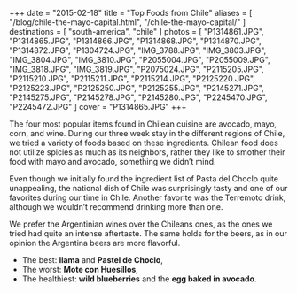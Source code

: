 +++
date    = "2015-02-18"
title   = "Top Foods from Chile"
aliases = [ "/blog/chile-the-mayo-capital.html", "/chile-the-mayo-capital/" ]
destinations = [ "south-america", "chile" ]
photos  = [
  "P1314861.JPG", "P1314865.JPG", "P1314866.JPG", "P1314868.JPG", "P1314870.JPG",
  "P1314872.JPG", "P1304724.JPG", "IMG_3788.JPG", "IMG_3803.JPG", "IMG_3804.JPG",
  "IMG_3810.JPG", "P2055004.JPG", "P2055009.JPG", "IMG_3818.JPG", "IMG_3819.JPG",
  "P2075024.JPG", "P2115205.JPG", "P2115210.JPG", "P2115211.JPG", "P2115214.JPG",
  "P2125220.JPG", "P2125223.JPG", "P2125250.JPG", "P2125255.JPG", "P2145271.JPG",
  "P2145275.JPG", "P2145278.JPG", "P2145280.JPG", "P2245470.JPG", "P2245472.JPG"
]
cover = "P1314865.JPG"
+++

The four most popular items found in Chilean cuisine are avocado, mayo, corn, and wine. During our three week stay in the different regions of Chile, we tried a variety of foods based on these ingredients. Chilean food does not utilize spicies as much as its neighbors, rather they like to smother their food with mayo and avocado, something we didn’t mind.
<!--more-->
Even though we initially found the ingredient list of Pasta del Choclo quite unappealing, the national dish of Chile was surprisingly tasty and one of our favorites during our time in Chile. Another favorite was the Terremoto drink, although we wouldn’t recommend drinking more than one.

We prefer the Argentinian wines over the Chileans ones, as the ones we tried had quite an intense aftertaste. The same holds for the beers, as in our opinion the Argentina beers are more flavorful.

* The best: **llama** and **Pastel de Choclo**,
* The worst: **Mote con Huesillos**,
* The healthiest: **wild blueberries** and the **egg baked in avocado**.